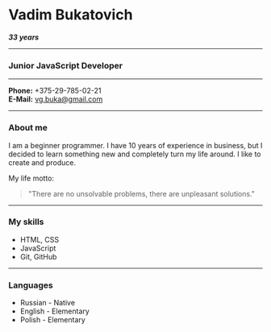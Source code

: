 # Vadim Bukatovich
***33 years***

---
### Junior JavaScript Developer
---

**Phone:** +375-29-785-02-21  
**E-Mail:** vg.buka@gmail.com

---

### About me
I am a beginner programmer. I have 10 years of experience in business, but I decided to learn something new and completely turn my life around. I like to create and produce.

My life motto:  
> "There are no unsolvable problems, there are unpleasant solutions."

---

### My skills
* HTML, CSS
* JavaScript
* Git, GitHub

---

### Languages
* Russian - Native
* English - Elementary
* Polish - Elementary